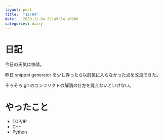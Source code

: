 ```yaml
---
layout: post
title:  "12/04"
date:   2020-12-04 22:49:34 +0900
categories: diary
---
```

# 日記

今日の天気は快晴。

昨日 snippet generator を少し弄ったら以前気に入らなかった点を改良できた。

そろそろ git のコンフリクトの解消の仕方を覚えないといけない。

# やったこと

- TCP/IP
- C++
- Python